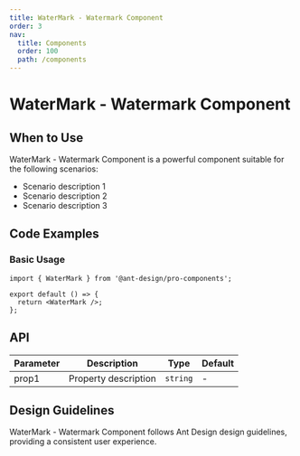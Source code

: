 ```yaml
---
title: WaterMark - Watermark Component
order: 3
nav:
  title: Components
  order: 100
  path: /components
---
```


# WaterMark - Watermark Component

## When to Use

WaterMark - Watermark Component is a powerful component suitable for the following scenarios:

- Scenario description 1
- Scenario description 2
- Scenario description 3

## Code Examples

### Basic Usage

```tsx
import { WaterMark } from '@ant-design/pro-components';

export default () => {
  return <WaterMark />;
};
```

## API

| Parameter | Description          | Type     | Default |
| --------- | -------------------- | -------- | ------- |
| prop1     | Property description | `string` | -       |

## Design Guidelines

WaterMark - Watermark Component follows Ant Design design guidelines, providing a consistent user experience.
